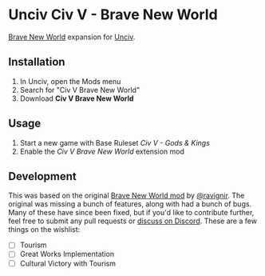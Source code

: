 # Unciv Civ V - Brave New World

[Brave New World](https://civilization.fandom.com/wiki/Civilization_V:_Brave_New_World) expansion for [Unciv](https://github.com/yairm210/Unciv).

## Installation

1. In Unciv, open the Mods menu
2. Search for "Civ V Brave New World"
3. Download **Civ V Brave New World**

## Usage

1. Start a new game with Base Ruleset *Civ V - Gods & Kings*
2. Enable the *Civ V Brave New World* extension mod

## Development

This was based on the original [Brave New World mod](https://github.com/ravignir/Brave-New-World) by [@ravignir](https://github.com/ravignir). The original was missing a bunch of features, along with had a bunch of bugs. Many of these have since been fixed, but if you'd like to contribute further, feel free to submit any pull requests or [discuss on Discord](https://discord.com/channels/586194543280390151/1055580642806603866). These are a few things on the wishlist:

- [ ] Tourism
- [ ] Great Works Implementation
- [ ] Cultural Victory with Tourism
